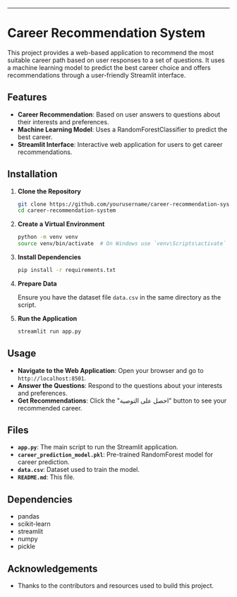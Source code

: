 ---

# Career Recommendation System

This project provides a web-based application to recommend the most suitable career path based on user responses to a set of questions. It uses a machine learning model to predict the best career choice and offers recommendations through a user-friendly Streamlit interface.

## Features

- **Career Recommendation**: Based on user answers to questions about their interests and preferences.
- **Machine Learning Model**: Uses a RandomForestClassifier to predict the best career.
- **Streamlit Interface**: Interactive web application for users to get career recommendations.

## Installation

1. **Clone the Repository**

   ```bash
   git clone https://github.com/yourusername/career-recommendation-system.git
   cd career-recommendation-system
   ```

2. **Create a Virtual Environment**

   ```bash
   python -m venv venv
   source venv/bin/activate  # On Windows use `venv\Scripts\activate`
   ```

3. **Install Dependencies**

   ```bash
   pip install -r requirements.txt
   ```

4. **Prepare Data**

   Ensure you have the dataset file `data.csv` in the same directory as the script.

5. **Run the Application**

   ```bash
   streamlit run app.py
   ```

## Usage

- **Navigate to the Web Application**: Open your browser and go to `http://localhost:8501`.
- **Answer the Questions**: Respond to the questions about your interests and preferences.
- **Get Recommendations**: Click the "احصل على التوصية" button to see your recommended career.

## Files

- **`app.py`**: The main script to run the Streamlit application.
- **`career_prediction_model.pkl`**: Pre-trained RandomForest model for career prediction.
- **`data.csv`**: Dataset used to train the model.
- **`README.md`**: This file.

## Dependencies

- pandas
- scikit-learn
- streamlit
- numpy
- pickle


## Acknowledgements

- Thanks to the contributors and resources used to build this project.

